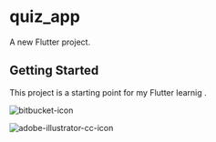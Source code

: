 # quiz_app

A new Flutter project.

## Getting Started

This project is a starting point for my Flutter learnig .

![bitbucket-icon](https://github.com/patilrajvardhan27/Quiz_app_Flutter/assets/87635975/ac2a7ba2-a076-4aaf-9146-5511cf6816f8)

![adobe-illustrator-cc-icon](https://github.com/patilrajvardhan27/Quiz_app_Flutter/assets/87635975/8370e999-ddae-4928-b19e-289e5849eb91)
